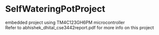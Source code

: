 # SelfWateringPotProject
embedded project using TM4C123GH6PM microcontroller <br>
Refer to abhishek_dhital_cse3442report.pdf for more info on this project
